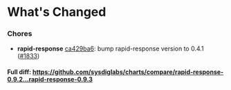 # What's Changed

### Chores
- **rapid-response** [ca429ba6](https://github.com/sysdiglabs/charts/commit/ca429ba64c4e067c06349f186a6ac1c8b63e3a6f): bump rapid-response version to 0.4.1 ([#1833](https://github.com/sysdiglabs/charts/issues/1833))
#### Full diff: https://github.com/sysdiglabs/charts/compare/rapid-response-0.9.2...rapid-response-0.9.3
